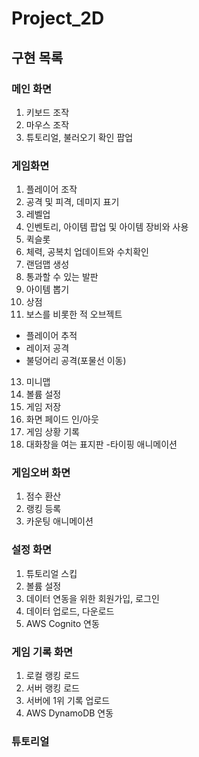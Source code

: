 # Project_2D
 
## 구현 목록
### 메인 화면
1. 키보드 조작
2. 마우스 조작
3. 튜토리얼, 불러오기 확인 팝업
### 게임화면
1. 플레이어 조작
2. 공격 및 피격, 데미지 표기
3. 레벨업
4. 인벤토리, 아이템 팝업 및 아이템 장비와 사용
5. 퀵슬롯
6. 체력, 공복치 업데이트와 수치확인
7. 랜덤맵 생성
8. 통과할 수 있는 발판
9. 아이템 뽑기
10. 상점
11. 보스를 비롯한 적 오브젝트
- 플레이어 추적
- 레이저 공격
- 불덩어리 공격(포물선 이동)
13. 미니맵
14. 볼륨 설정
15. 게임 저장
16. 화면 페이드 인/아웃
17. 게임 상황 기록
18. 대화창을 여는 표지판
-타이핑 애니메이션

### 게임오버 화면
1. 점수 환산
2. 랭킹 등록
3. 카운팅 애니메이션

### 설정 화면
1. 튜토리얼 스킵
2. 볼륨 설정
3. 데이터 연동을 위한 회원가입, 로그인
4. 데이터 업로드, 다운로드
5. AWS Cognito 연동

### 게임 기록 화면
1. 로컬 랭킹 로드
2. 서버 랭킹 로드
3. 서버에 1위 기록 업로드
4. AWS DynamoDB 연동

### 튜토리얼

